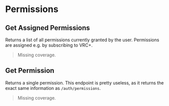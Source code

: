 # Permissions

## Get Assigned Permissions
Returns a list of all permissions currently granted by the user. Permissions are assigned e.g. by subscribing to VRC+.

> Missing coverage.
## Get Permission
Returns a single permission. This endpoint is pretty useless, as it returns the exact same information as `/auth/permissions`.

> Missing coverage.
	
